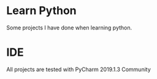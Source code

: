 # Learn Python
Some projects I have done when learning python.

# IDE
All projects are tested with PyCharm 2019.1.3 Community
